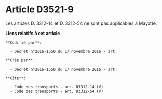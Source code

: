 # Article D3521-9

Les articles D. 3312-14 et D. 3312-54 ne sont pas applicables à Mayotte.

**Liens relatifs à cet article**

	**Codifié par**:

	  - Décret n°2016-1550 du 17 novembre 2016 - art.

	**Créé par**:

	  - Décret n°2016-1550 du 17 novembre 2016 - art.

	**Cite**:

	  - Code des transports - art. D3312-14 (V)
	  - Code des transports - art. D3312-54 (V)
